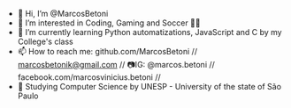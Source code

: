 - 👋 Hi, I’m @MarcosBetoni 
- 👀 I’m interested in Coding, Gaming and Soccer 🐷💚
- 🌱 I’m currently learning Python automatizations, JavaScript and C by my College's class
- 📫 How to reach me: github.com/MarcosBetoni // marcosbetonik@gmail.com // 📷IG: @marcos.betoni // facebook.com/marcosvinicius.betoni //
- 🏫 Studying Computer Science by UNESP - University of the state of São Paulo
<!---
MarcosBetoni/MarcosBetoni is a ✨ special ✨ repository because its `README.md` (this file) appears on your GitHub profile.
You can click the Preview link to take a look at your changes.
--->

